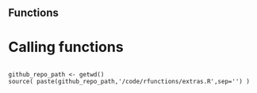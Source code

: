 Functions
---



# Calling functions 

```

github_repo_path <- getwd()
source( paste(github_repo_path,'/code/rfunctions/extras.R',sep='') )
```


